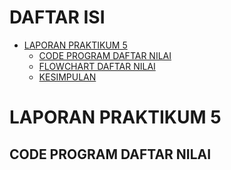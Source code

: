 DAFTAR ISI
==========
- [LAPORAN PRAKTIKUM 5](#laporan-praktikum-5)   
    - [CODE PROGRAM DAFTAR NILAI](#code-program-daftar-nilai)
    - [FLOWCHART DAFTAR NILAI]()
    - [KESIMPULAN]()


# LAPORAN PRAKTIKUM 5


## CODE PROGRAM DAFTAR NILAI


